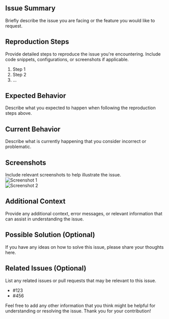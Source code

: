 ## Issue Summary

Briefly describe the issue you are facing or the feature you would like to request.

## Reproduction Steps

Provide detailed steps to reproduce the issue you're encountering. Include code snippets, configurations, or screenshots
if applicable.

1. Step 1
2. Step 2
3. ...

## Expected Behavior

Describe what you expected to happen when following the reproduction steps above.

## Current Behavior

Describe what is currently happening that you consider incorrect or problematic.

## Screenshots

Include relevant screenshots to help illustrate the issue.  
![Screenshot 1](placeholder_link_to_screenshot_1)  
![Screenshot 2](placeholder_link_to_screenshot_2)

## Additional Context

Provide any additional context, error messages, or relevant information that can assist in understanding the issue.

## Possible Solution (Optional)

If you have any ideas on how to solve this issue, please share your thoughts here.

## Related Issues (Optional)

List any related issues or pull requests that may be relevant to this issue.

- #123
- #456

Feel free to add any other information that you think might be helpful for understanding or resolving the issue. Thank
you for your contribution!
